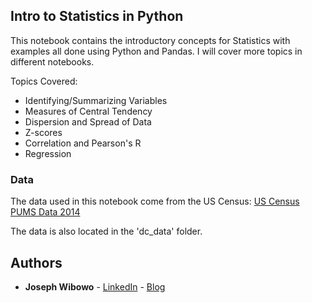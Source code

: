 ## Intro to Statistics in Python

This notebook contains the introductory concepts for Statistics with examples all done using Python and Pandas. I will cover more topics in different notebooks.

Topics Covered:
* Identifying/Summarizing Variables
* Measures of Central Tendency
* Dispersion and Spread of Data
* Z-scores
* Correlation and Pearson's R
* Regression

### Data
The data used in this notebook come from the US Census: [US Census PUMS Data 2014](http://factfinder.census.gov/faces/tableservices/jsf/pages/productview.xhtml?pid=ACS_pums_csv_2014&prodType=document)

The data is also located in the 'dc_data' folder.

## Authors

* **Joseph Wibowo** - [LinkedIn](https://www.linkedin.com/in/josephwibowo) - [Blog](https://datasciencenewb.wordpress.com/)

